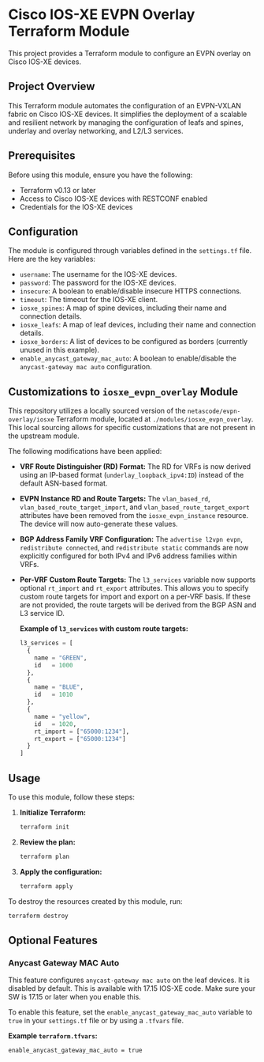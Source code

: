 # Cisco IOS-XE EVPN Overlay Terraform Module

This project provides a Terraform module to configure an EVPN overlay on Cisco IOS-XE devices.

## Project Overview

This Terraform module automates the configuration of an EVPN-VXLAN fabric on Cisco IOS-XE devices. It simplifies the deployment of a scalable and resilient network by managing the configuration of leafs and spines, underlay and overlay networking, and L2/L3 services.

## Prerequisites

Before using this module, ensure you have the following:

*   Terraform v0.13 or later
*   Access to Cisco IOS-XE devices with RESTCONF enabled
*   Credentials for the IOS-XE devices

## Configuration

The module is configured through variables defined in the `settings.tf` file. Here are the key variables:

*   `username`: The username for the IOS-XE devices.
*   `password`: The password for the IOS-XE devices.
*   `insecure`: A boolean to enable/disable insecure HTTPS connections.
*   `timeout`: The timeout for the IOS-XE client.
*   `iosxe_spines`: A map of spine devices, including their name and connection details.
*   `iosxe_leafs`: A map of leaf devices, including their name and connection details.
*   `iosxe_borders`: A list of devices to be configured as borders (currently unused in this example).
*   `enable_anycast_gateway_mac_auto`: A boolean to enable/disable the `anycast-gateway mac auto` configuration.

## Customizations to `iosxe_evpn_overlay` Module

This repository utilizes a locally sourced version of the `netascode/evpn-overlay/iosxe` Terraform module, located at `./modules/iosxe_evpn_overlay`. This local sourcing allows for specific customizations that are not present in the upstream module.

The following modifications have been applied:

*   **VRF Route Distinguisher (RD) Format:** The RD for VRFs is now derived using an IP-based format (`underlay_loopback_ipv4:ID`) instead of the default ASN-based format.
*   **EVPN Instance RD and Route Targets:** The `vlan_based_rd`, `vlan_based_route_target_import`, and `vlan_based_route_target_export` attributes have been removed from the `iosxe_evpn_instance` resource. The device will now auto-generate these values.
*   **BGP Address Family VRF Configuration:** The `advertise l2vpn evpn`, `redistribute connected`, and `redistribute static` commands are now explicitly configured for both IPv4 and IPv6 address families within VRFs.
*   **Per-VRF Custom Route Targets:** The `l3_services` variable now supports optional `rt_import` and `rt_export` attributes. This allows you to specify custom route targets for import and export on a per-VRF basis. If these are not provided, the route targets will be derived from the BGP ASN and L3 service ID.

    **Example of `l3_services` with custom route targets:**

    ```terraform
    l3_services = [
      {
        name = "GREEN",
        id   = 1000
      },
      {
        name = "BLUE",
        id   = 1010
      },
      {
        name = "yellow",
        id   = 1020,
        rt_import = ["65000:1234"],
        rt_export = ["65000:1234"]
      }
    ]
    ```

## Usage

To use this module, follow these steps:

1.  **Initialize Terraform:**

    ```bash
    terraform init
    ```

2.  **Review the plan:**

    ```bash
    terraform plan
    ```

3.  **Apply the configuration:**

    ```bash
    terraform apply
    ```

To destroy the resources created by this module, run:

```bash
terraform destroy
```

## Optional Features

### Anycast Gateway MAC Auto

This feature configures `anycast-gateway mac auto` on the leaf devices. It is disabled by default. This is available with 17.15 IOS-XE code. Make sure your SW is 17.15 or later when you enable this.

To enable this feature, set the `enable_anycast_gateway_mac_auto` variable to `true` in your `settings.tf` file or by using a `.tfvars` file.

**Example `terraform.tfvars`:**

```
enable_anycast_gateway_mac_auto = true
```
